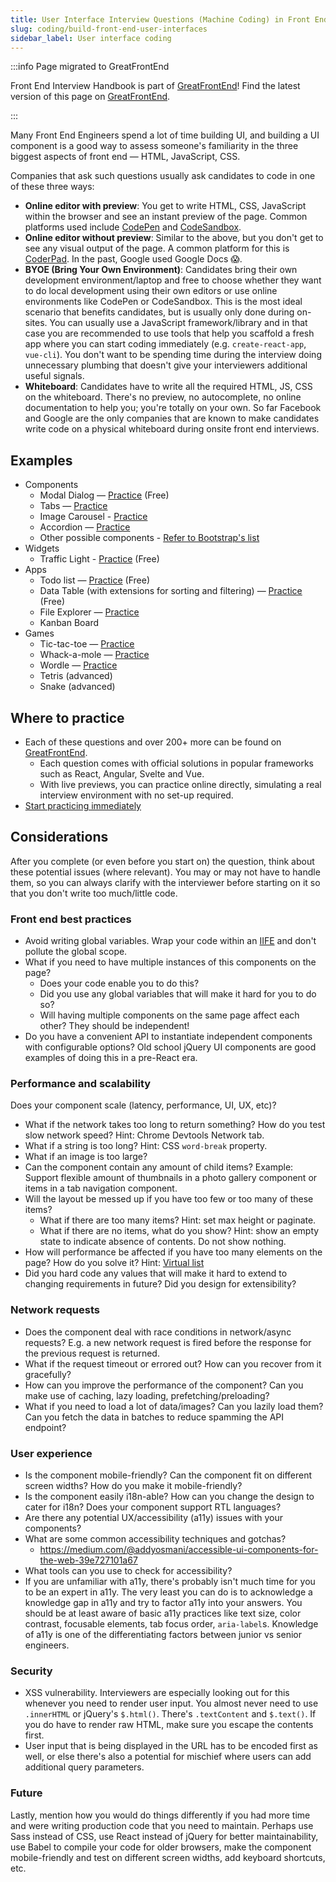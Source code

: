 ```yaml
---
title: User Interface Interview Questions (Machine Coding) in Front End Interviews
slug: coding/build-front-end-user-interfaces
sidebar_label: User interface coding
---
```


:::info Page migrated to GreatFrontEnd

Front End Interview Handbook is part of [GreatFrontEnd](https://www.greatfrontend.com?utm_source=frontendinterviewhandbook&utm_medium=referral&gnrs=frontendinterviewhandbook)! Find the latest version of this page on [GreatFrontEnd](https://www.greatfrontend.com/front-end-interview-playbook/user-interface?utm_source=frontendinterviewhandbook&utm_medium=referral&gnrs=frontendinterviewhandbook).

:::

Many Front End Engineers spend a lot of time building UI, and building a UI component is a good way to assess someone's familiarity in the three biggest aspects of front end — HTML, JavaScript, CSS.

Companies that ask such questions usually ask candidates to code in one of these three ways:

- **Online editor with preview**: You get to write HTML, CSS, JavaScript within the browser and see an instant preview of the page. Common platforms used include [CodePen](https://codepen.io) and [CodeSandbox](https://codesandbox.io/dashboard).
- **Online editor without preview**: Similar to the above, but you don't get to see any visual output of the page. A common platform for this is [CoderPad](https://coderpad.io/). In the past, Google used Google Docs 😱.
- **BYOE (Bring Your Own Environment)**: Candidates bring their own development environment/laptop and free to choose whether they want to do local development using their own editors or use online environments like CodePen or CodeSandbox. This is the most ideal scenario that benefits candidates, but is usually only done during on-sites. You can usually use a JavaScript framework/library and in that case you are recommended to use tools that help you scaffold a fresh app where you can start coding immediately (e.g. `create-react-app`, `vue-cli`). You don't want to be spending time during the interview doing unnecessary plumbing that doesn't give your interviewers additional useful signals.
- **Whiteboard**: Candidates have to write all the required HTML, JS, CSS on the whiteboard. There's no preview, no autocomplete, no online documentation to help you; you're totally on your own. So far Facebook and Google are the only companies that are known to make candidates write code on a physical whiteboard during onsite front end interviews.

## Examples

- Components
  - Modal Dialog — [Practice](https://www.greatfrontend.com/questions/user-interface/modal-dialog?utm_source=frontendinterviewhandbook&utm_medium=referral&gnrs=frontendinterviewhandbook) (Free)
  - Tabs — [Practice](https://www.greatfrontend.com/questions/user-interface/tabs?utm_source=frontendinterviewhandbook&utm_medium=referral&gnrs=frontendinterviewhandbook)
  - Image Carousel - [Practice](https://www.greatfrontend.com/questions/user-interface/image-carousel?utm_source=frontendinterviewhandbook&utm_medium=referral&gnrs=frontendinterviewhandbook)
  - Accordion — [Practice](https://www.greatfrontend.com/questions/user-interface/accordion?utm_source=frontendinterviewhandbook&utm_medium=referral&gnrs=frontendinterviewhandbook)
  - Other possible components - [Refer to Bootstrap's list](https://getbootstrap.com/docs/5.3/components/)
- Widgets
  - Traffic Light - [Practice](https://www.greatfrontend.com/questions/user-interface/traffic-light?utm_source=frontendinterviewhandbook&utm_medium=referral&gnrs=frontendinterviewhandbook) (Free)
- Apps
  - Todo list — [Practice](https://www.greatfrontend.com/questions/user-interface/todo-list?utm_source=frontendinterviewhandbook&utm_medium=referral&gnrs=frontendinterviewhandbook) (Free)
  - Data Table (with extensions for sorting and filtering) — [Practice](https://www.greatfrontend.com/questions/user-interface/data-table?utm_source=frontendinterviewhandbook&utm_medium=referral&gnrs=frontendinterviewhandbook) (Free)
  - File Explorer — [Practice](https://www.greatfrontend.com/questions/user-interface/file-explorer?utm_source=frontendinterviewhandbook&utm_medium=referral&gnrs=frontendinterviewhandbook)
  - Kanban Board
- Games
  - Tic-tac-toe — [Practice](https://www.greatfrontend.com/questions/user-interface/tic-tac-toe?utm_source=frontendinterviewhandbook&utm_medium=referral&gnrs=frontendinterviewhandbook)
  - Whack-a-mole — [Practice](https://www.greatfrontend.com/questions/user-interface/whack-a-mole?utm_source=frontendinterviewhandbook&utm_medium=referral&gnrs=frontendinterviewhandbook)
  - Wordle — [Practice](https://www.greatfrontend.com/questions/user-interface/wordle?utm_source=frontendinterviewhandbook&utm_medium=referral&gnrs=frontendinterviewhandbook)
  - Tetris (advanced)
  - Snake (advanced)

## Where to practice

- Each of these questions and over 200+ more can be found on [GreatFrontEnd](https://www.greatfrontend.com?utm_source=frontendinterviewhandbook&utm_medium=referral&gnrs=frontendinterviewhandbook).
  - Each question comes with official solutions in popular frameworks such as React, Angular, Svelte and Vue.
  - With live previews, you can practice online directly, simulating a real interview environment with no set-up required.
- [Start practicing immediately](https://www.greatfrontend.com/questions?utm_source=frontendinterviewhandbook&utm_medium=referral&gnrs=frontendinterviewhandbook)

## Considerations

After you complete (or even before you start on) the question, think about these potential issues (where relevant). You may or may not have to handle them, so you can always clarify with the interviewer before starting on it so that you don't write too much/little code.

### Front end best practices

- Avoid writing global variables. Wrap your code within an [IIFE](https://developer.mozilla.org/en-US/docs/Glossary/IIFE) and don't pollute the global scope.
- What if you need to have multiple instances of this components on the page?
  - Does your code enable you to do this?
  - Did you use any global variables that will make it hard for you to do so?
  - Will having multiple components on the same page affect each other? They should be independent!
- Do you have a convenient API to instantiate independent components with configurable options? Old school jQuery UI components are good examples of doing this in a pre-React era.

### Performance and scalability

Does your component scale (latency, performance, UI, UX, etc)?

- What if the network takes too long to return something? How do you test slow network speed? Hint: Chrome Devtools Network tab.
- What if a string is too long? Hint: CSS `word-break` property.
- What if an image is too large?
- Can the component contain any amount of child items? Example: Support flexible amount of thumbnails in a photo gallery component or items in a tab navigation component.
- Will the layout be messed up if you have too few or too many of these items?
  - What if there are too many items? Hint: set max height or paginate.
  - What if there are no items, what do you show? Hint: show an empty state to indicate absence of contents. Do not show nothing.
- How will performance be affected if you have too many elements on the page? How do you solve it? Hint: [Virtual list](https://medium.com/outsystems-engineering/virtualizing-the-virtual-dom-pushing-react-further-d76a16e5f209)
- Did you hard code any values that will make it hard to extend to changing requirements in future? Did you design for extensibility?

### Network requests

- Does the component deal with race conditions in network/async requests? E.g. a new network request is fired before the response for the previous request is returned.
- What if the request timeout or errored out? How can you recover from it gracefully?
- How can you improve the performance of the component? Can you make use of caching, lazy loading, prefetching/preloading?
- What if you need to load a lot of data/images? Can you lazily load them? Can you fetch the data in batches to reduce spamming the API endpoint?

### User experience

- Is the component mobile-friendly? Can the component fit on different screen widths? How do you make it mobile-friendly?
- Is the component easily i18n-able? How can you change the design to cater for i18n? Does your component support RTL languages?
- Are there any potential UX/accessibility (a11y) issues with your components?
- What are some common accessibility techniques and gotchas?
  - https://medium.com/@addyosmani/accessible-ui-components-for-the-web-39e727101a67
- What tools can you use to check for accessibility?
- If you are unfamiliar with a11y, there's probably isn't much time for you to be an expert in a11y. The very least you can do is to acknowledge a knowledge gap in a11y and try to factor a11y into your answers. You should be at least aware of basic a11y practices like text size, color contrast, focusable elements, tab focus order, `aria-label`s. Knowledge of a11y is one of the differentiating factors between junior vs senior engineers.

### Security

- XSS vulnerability. Interviewers are especially looking out for this whenever you need to render user input. You almost never need to use `.innerHTML` or jQuery's `$.html()`. There's `.textContent` and `$.text()`. If you do have to render raw HTML, make sure you escape the contents first.
- User input that is being displayed in the URL has to be encoded first as well, or else there's also a potential for mischief where users can add additional query parameters.

### Future

Lastly, mention how you would do things differently if you had more time and were writing production code that you need to maintain. Perhaps use Sass instead of CSS, use React instead of jQuery for better maintainability, use Babel to compile your code for older browsers, make the component mobile-friendly and test on different screen widths, add keyboard shortcuts, etc.

